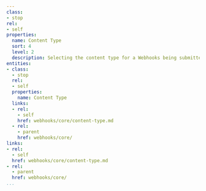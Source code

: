 ```yaml
---
class:
- stop
rel:
- self
properties:
  name: Content Type
  sort: 4
  level: 2
  description: Selecting the content type for a Webhooks being submitted.
entities:
- class:
  - stop
  rel:
  - self
  properties:
    name: Content Type
  links:
  - rel:
    - self
    href: webhooks/core/content-type.md
  - rel:
    - parent
    href: webhooks/core/
links:
- rel:
  - self
  href: webhooks/core/content-type.md
- rel:
  - parent
  href: webhooks/core/
...
```

